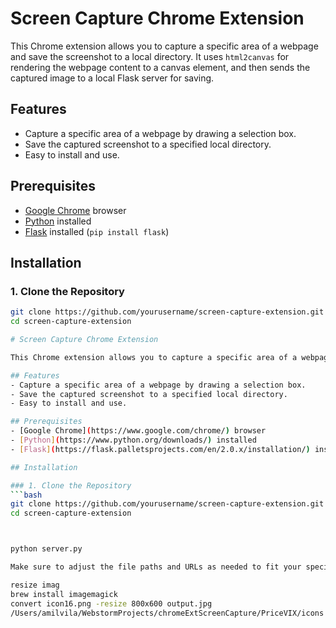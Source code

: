 # Screen Capture Chrome Extension

This Chrome extension allows you to capture a specific area of a webpage and save the screenshot to a local directory. It uses `html2canvas` for rendering the webpage content to a canvas element, and then sends the captured image to a local Flask server for saving.

## Features
- Capture a specific area of a webpage by drawing a selection box.
- Save the captured screenshot to a specified local directory.
- Easy to install and use.

## Prerequisites
- [Google Chrome](https://www.google.com/chrome/) browser
- [Python](https://www.python.org/downloads/) installed
- [Flask](https://flask.palletsprojects.com/en/2.0.x/installation/) installed (`pip install flask`)

## Installation

### 1. Clone the Repository
```bash
git clone https://github.com/yourusername/screen-capture-extension.git
cd screen-capture-extension

# Screen Capture Chrome Extension

This Chrome extension allows you to capture a specific area of a webpage and save the screenshot to a local directory. It uses `html2canvas` for rendering the webpage content to a canvas element, and then sends the captured image to a local Flask server for saving.

## Features
- Capture a specific area of a webpage by drawing a selection box.
- Save the captured screenshot to a specified local directory.
- Easy to install and use.

## Prerequisites
- [Google Chrome](https://www.google.com/chrome/) browser
- [Python](https://www.python.org/downloads/) installed
- [Flask](https://flask.palletsprojects.com/en/2.0.x/installation/) installed (`pip install flask`)

## Installation

### 1. Clone the Repository
```bash
git clone https://github.com/yourusername/screen-capture-extension.git
cd screen-capture-extension



python server.py

Make sure to adjust the file paths and URLs as needed to fit your specific setup. This README provides step-by-step instructions for setting up and using the Chrome extension and the Flask server.

resize imag
brew install imagemagick
convert icon16.png -resize 800x600 output.jpg
/Users/amilvila/WebstormProjects/chromeExtScreenCapture/PriceVIX/icons

